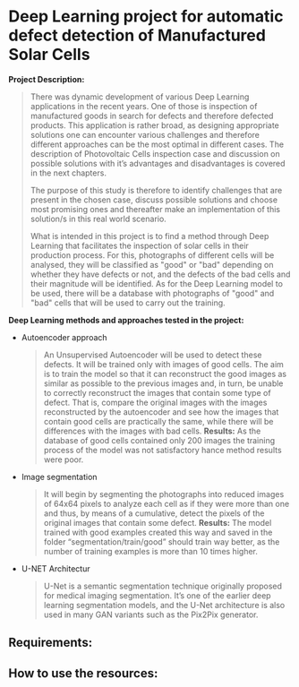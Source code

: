 # Deep Learning project for automatic defect detection of Manufactured Solar Cells

**Project Description:**
>  There was dynamic development of various Deep Learning applications in the recent years. One of those is inspection of manufactured goods in search for defects and therefore defected products. This application is rather broad, as designing appropriate solutions one can encounter various challenges and therefore different approaches can be the most optimal in different cases. The description of Photovoltaic Cells inspection case and discussion on possible solutions with it’s advantages and disadvantages is covered in the next chapters.
>
> The purpose of this study is therefore to identify challenges that are present in the chosen case, discuss possible solutions and choose most promising ones and thereafter make an implementation of this solution/s in this real world scenario.
>
> What is intended in this project is to find a method through Deep Learning that facilitates the inspection of solar cells in their production process. For this, photographs of different cells will be analysed, they will be classified as "good" or "bad" depending on whether they have defects or not, and the defects of the bad cells and their magnitude will be identified. As for the Deep Learning model to be used, there will be a database with photographs of "good" and "bad" cells that will be used to carry out the training.

**Deep Learning methods and approaches tested in the project:**
- Autoencoder approach
  > An Unsupervised Autoencoder will be used to detect these defects. It will be trained only with images of good cells. The aim is to train the model so that it can reconstruct the good images as similar as possible to the previous images and, in turn, be unable to correctly reconstruct the images that contain some type of defect. That is, compare the original images with the images reconstructed by the autoencoder and see how the images that contain good cells are practically the same, while there will be differences with the images with bad cells.
  > **Results:** As the database of good cells contained only 200 images the training process of the model was not satisfactory hance method results were poor.
- Image segmentation
  > It will begin by segmenting the photographs into reduced images of 64x64 pixels to analyze each cell as if they were more than one and thus, by means of a cumulative, detect the pixels of the original images that contain some defect.
  > **Results:** The model trained with good examples created this way and saved in the folder “segmentation/train/good” should train way better, as the number of training examples is more than 10 times higher.
- U-NET Architectur
  > U-Net is a semantic segmentation technique originally proposed for medical imaging segmentation. It’s one of the earlier deep learning segmentation models, and the U-Net architecture is also used in many GAN variants such as the Pix2Pix generator.

## Requirements:

## How to use the resources:

### 
